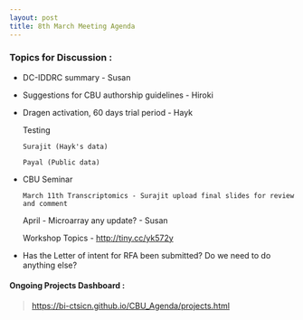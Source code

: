 ```yaml
---
layout: post
title: 8th March Meeting Agenda
---
```

### Topics for Discussion :

* DC-IDDRC summary - Susan

* Suggestions for CBU authorship guidelines - Hiroki

* Dragen activation, 60 days trial period - Hayk 
  
  Testing 
  
      Surajit (Hayk's data)
             
      Payal (Public data)

* CBU Seminar 
          
      March 11th Transcriptomics - Surajit upload final slides for review and comment
  
  April - Microarray any update? - Susan
  
  Workshop Topics - http://tiny.cc/yk572y

  
 * Has the Letter of intent for RFA been submitted? Do we need to do anything else?
  
  
#### Ongoing Projects Dashboard :

> https://bi-ctsicn.github.io/CBU_Agenda/projects.html
